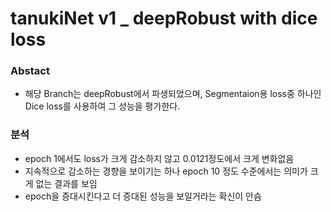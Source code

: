 # tanukiNet v1 _ deepRobust with dice loss

### Abstact
- 해당 Branch는 deepRobust에서 파생되었으며, Segmentaion용 loss중 하나인 Dice loss를 사용하여 그 성능을 평가한다.

### 분석
- epoch 1에서도 loss가 크게 감소하지 않고 0.0121정도에서 크게 변화없음
- 지속적으로 감소하는 경향을 보이기는 하나 epoch 10 정도 수준에서는 의미가 크게 없는 결과를 보임
- epoch을 증대시킨다고 더 증대된 성능을 보일거라는 확신이 안슴